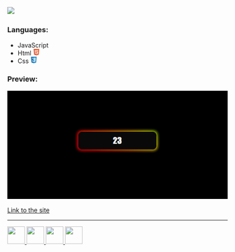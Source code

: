 ![](https://readme-typing-svg.demolab.com?font=Chakra+Petch&weight=500&size=30&pause=1000&color=F075B7&background=0071FF00&random=false&width=435&lines=Web+counter)

### Languages:

* JavaScript <img src="https://upload.wikimedia.org/wikipedia/commons/thumb/6/6a/JavaScript-logo.png/120px-JavaScript-logo.png" width="15" height="15"/>
* Html <img src="https://raw.githubusercontent.com/devicons/devicon/1119b9f84c0290e0f0b38982099a2bd027a48bf1/icons/html5/html5-original.svg" width="15" height="15"/>
* Css <img src="https://raw.githubusercontent.com/devicons/devicon/1119b9f84c0290e0f0b38982099a2bd027a48bf1/icons/css3/css3-original.svg" width="15" height="15"/>



### Preview: 
 ![](https://github.com/titanilham/web-counter/blob/main/Preview.png?raw=true)

<a href="https://653e56e9a84654753cf07b73--gleaming-biscotti-0fabe5.netlify.app/">Link to the site</a>

----

<div id="badges">
  <a href="https://vk.com/aniime_guy" >
    <img src="https://img.icons8.com/?size=512&id=13977&format=png"width="40" height="40"/>
  </a>
  <a href="https://t.me/Ilham06">
    <img src="https://img.icons8.com/?size=512&id=63306&format=png"width="40" height="40"/>
  </a> 
  <a href="https://www.youtube.com/channel/UC9m1N5x0OXWihGpR50Yk35g">
    <img src="https://img.icons8.com/?size=512&id=13983&format=png"width="40" height="40" />
  </a>
  <a href="https://discord.com/channels/1019531122239094794/1019531122239094801">
    <img src="https://www.freepnglogos.com/uploads/discord-logo-png/discord-logo-logodownload-download-logotipos-1.png" width="40" height="40"/>
  </a>
</div>
